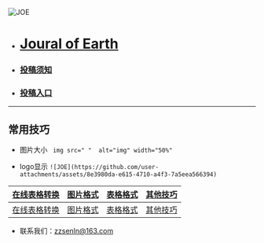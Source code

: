 ![JOE](https://github.com/user-attachments/assets/8e3980da-e615-4710-a4f3-7a5eea566394)
- # [Joural of Earth ](https://senkeller.github.io/Earth/)

- ### [**投稿须知**](https://senkeller.github.io/Earth/post/tou-gao-xu-zhi-%20Instructions%20for%20Authors.html)
- ### [**投稿入口**](https://github.com/Senkeller/Earth/issues/new)
***
## 常用技巧
 

- 图片大小
` img src=" "  alt="img" width="50%"`

-  logo显示
 `![JOE](https://github.com/user-attachments/assets/8e3980da-e615-4710-a4f3-7a5eea566394)`

| [ 在线表格转换 ](https://tableconvert.com/zh-cn/excel-to-markdown) | [图片格式](https://www.runoob.com/markdown/md-image.html) | [表格格式](https://www.runoob.com/markdown/md-table.html) | [其他技巧](https://www.runoob.com/markdown/md-advance.html) |
|--------------------------------------------------------------|-------------------------------------------------------|-------------------------------------------------------|---------------------------------------------------------|
| [ 在线表格转换 ](https://tableconvert.com/zh-cn/excel-to-markdown) | [图片格式](https://www.runoob.com/markdown/md-image.html) | [表格格式](https://www.runoob.com/markdown/md-table.html) | [其他技巧](https://www.runoob.com/markdown/md-advance.html) |


- 联系我们：zzsenln@163.com 

